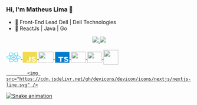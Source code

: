 ### Hi, I'm Matheus Lima 👋

- 🔭 Front-End Lead Dell | Dell Technologies
- 🌱 ReactJs | Java | Go

<div align="center">
  <a href="https://github.com/Mattews08">
  <img height="180em" src="https://github-readme-stats.vercel.app/api?username=Mattews08&show_icons=true&theme=tokyonight&include_all_commits=true&count_private=true"/>
  <img height="180em" src="https://github-readme-stats.vercel.app/api/top-langs/?username=Mattews08&layout=compact&langs_count=7&theme=tokyonight"/>
</div>

<div style="display: inline_block"><br>
  <img align="center" height="30" width="40" src="https://raw.githubusercontent.com/devicons/devicon/master/icons/react/react-original.svg">
  <img align="center" height="30" width="40" src="https://raw.githubusercontent.com/devicons/devicon/master/icons/javascript/javascript-plain.svg">
  <img align="center" height="30" width="40" src="https://cdn.jsdelivr.net/gh/devicons/devicon/icons/postgresql/postgresql-original.svg">
  <img align="center" height="30" width="40" src="https://raw.githubusercontent.com/devicons/devicon/master/icons/typescript/typescript-plain.svg">
  <img align="center" height="30" width="40" src="https://cdn.jsdelivr.net/gh/devicons/devicon/icons/java/java-original.svg">
  <img align="center" height="30" width="40" src="https://cdn.jsdelivr.net/gh/devicons/devicon/icons/dart/dart-original.svg">
  <img align="center" height="40" width="40" src="https://cdn.jsdelivr.net/gh/devicons/devicon/icons/go/go-original-wordmark.svg" />
  
            <img src="https://cdn.jsdelivr.net/gh/devicons/devicon/icons/nextjs/nextjs-line.svg" />
          
  
   ![Snake animation](https://github.com/Mattews08/Mattews08/blob/output/github-contribution-grid-snake.svg)
 
</div>
